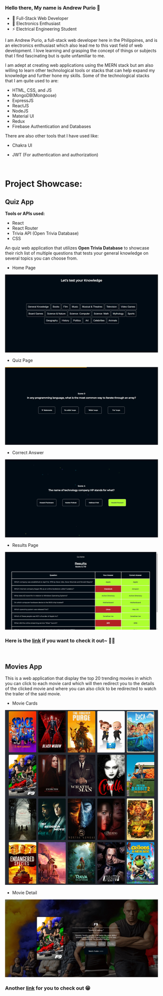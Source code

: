 <!--
**JohnAndrewPurio/JohnAndrewPurio** is a ✨ _special_ ✨ repository because its `README.md` (this file) appears on your GitHub profile.

Here are some ideas to get you started:

- 🔭 I’m currently working on ...
- 🌱 I’m currently learning ...
- 👯 I’m looking to collaborate on ...
- 🤔 I’m looking for help with ...
- 💬 Ask me about ...
- 📫 How to reach me: ...
- 😄 Pronouns: ...
- ⚡ Fun fact: ...
-->

### Hello there, My name is Andrew Purio 👋

- 💯 Full-Stack Web Developer
- 🧐 Electronics Enthusiast
- ⚡ Electrical Engineering Student


I am Andrew Purio, a full-stack web developer here in the Philippines, and is an electronics enthusiast which also lead me to this vast field of web development. I love learning and grasping the concept of things or subjects that I find fascinating but is quite unfamiliar to me.

I am adept at creating web applications using the MERN stack but am also willing to learn other technological tools or stacks that can help expand my knowledge and further hone my skills. Some of the technological stacks that I am quite used to are:

- HTML, CSS, and JS
- MongoDB(Mongoose) 
- ExpressJS
- ReactJS
- NodeJS
- Material UI
- Redux
- Firebase Authentication and Databases

There are also other tools that I have used like:

- Chakra UI
- JWT (For authentication and authorization)

  <br />
# Project Showcase:

## Quiz App

**Tools or APIs used:**
- React
- React Router
- Trivia API (Open Trivia Database)
- CSS

An quiz web application that utilizes **Open Trivia Database** to showcase their rich list of multiple questions that tests your general knowledge on several topics you can choose from.

- Home Page

![Home page](./images/quiz_app_welcome_page.jpeg)

- Quiz Page

![Quiz page](./images/quiz_app_questions.jpeg)

- Correct Answer

![Correct Answer](./images/correct_answer.jpeg)

- Results Page

![Results Page](./images/quiz_app_results.jpeg)   

### Here is the [link](https://quiz-app-andrew-purio.netlify.app/) if you want to check it out~ 🎉🎉

  <br />

## Movies App

This is a web application that display the top 20 trending movies in which you can click to each movie card which will then redirect you to the details of the clicked movie and where you can also click to be redirected to watch the trailer of the said movie.

- Movie Cards

![Movie Cards](./images/movies_app_interface.jpeg)   

- Movie Detail

![Movie Detail](./images/movie_detail.jpeg)   

### Another [link](https://movies-app-andrew-purio.netlify.app/) for you to check out 😁










